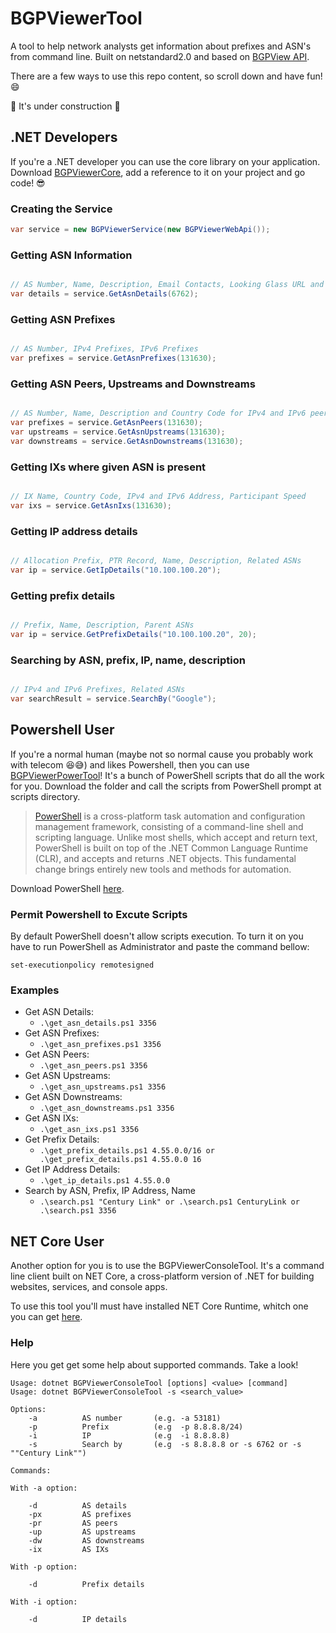 # BGPViewerTool

A tool to help network analysts get information about prefixes and ASN's from command line. Built on netstandard2.0 and based on [BGPView API](https://bgpview.docs.apiary.io/#reference).

There are a few ways to use this repo content, so scroll down and have fun! :smile:

:construction: It's under construction :construction:

## .NET Developers
If you're a .NET developer you can use the core library on your application. Download [BGPViewerCore](https://github.com/wallacemariadeandrade/BGPViewerTool/tree/development/BGPViewerCore), add a reference to it on your project and go code! :sunglasses:

### Creating the Service
```c#
var service = new BGPViewerService(new BGPViewerWebApi());
```

### Getting ASN Information
```c#

// AS Number, Name, Description, Email Contacts, Looking Glass URL and Country Code
var details = service.GetAsnDetails(6762);

```

### Getting ASN Prefixes
```c#

// AS Number, IPv4 Prefixes, IPv6 Prefixes
var prefixes = service.GetAsnPrefixes(131630);

```

### Getting ASN Peers, Upstreams and Downstreams
```c#

// AS Number, Name, Description and Country Code for IPv4 and IPv6 peers
var prefixes = service.GetAsnPeers(131630);
var upstreams = service.GetAsnUpstreams(131630);
var downstreams = service.GetAsnDownstreams(131630);

```

### Getting IXs where given ASN is present
```c#

// IX Name, Country Code, IPv4 and IPv6 Address, Participant Speed
var ixs = service.GetAsnIxs(131630);

```

### Getting IP address details
```c#

// Allocation Prefix, PTR Record, Name, Description, Related ASNs
var ip = service.GetIpDetails("10.100.100.20");

```

### Getting prefix details
```c#

// Prefix, Name, Description, Parent ASNs
var ip = service.GetPrefixDetails("10.100.100.20", 20);

```

### Searching by ASN, prefix, IP, name, description
```c#

// IPv4 and IPv6 Prefixes, Related ASNs
var searchResult = service.SearchBy("Google");

```


## Powershell User
If you're a normal human (maybe not so normal cause you probably work with telecom :laughing::sweat_smile:) and likes Powershell, then you can use [BGPViewerPowerTool](https://github.com/wallacemariadeandrade/BGPViewerTool/tree/development/BGPViewerPowerTool)! It's a bunch of PowerShell scripts that do all the work for you. Download the folder and call the scripts from PowerShell prompt at scripts directory.

> [PowerShell](https://docs.microsoft.com/pt-br/powershell/scripting/overview?view=powershell-7) is a cross-platform task automation and configuration management framework, consisting of a command-line shell and scripting language. Unlike most shells, which accept and return text, PowerShell is built on top of the .NET Common Language Runtime (CLR), and accepts and returns .NET objects. This fundamental change brings entirely new tools and methods for automation.

Download PowerShell [here](https://docs.microsoft.com/pt-br/powershell/scripting/install/installing-powershell?view=powershell-7).

### Permit Powershell to Excute Scripts
By default PowerShell doesn't allow scripts execution. To turn it on you have to run PowerShell as Administrator and paste the command bellow:
```
set-executionpolicy remotesigned

```
### Examples
- Get ASN Details: 
    - ```.\get_asn_details.ps1 3356 ```
- Get ASN Prefixes:
    - ```.\get_asn_prefixes.ps1 3356 ```
- Get ASN Peers:
    - ```.\get_asn_peers.ps1 3356 ```
- Get ASN Upstreams:
    - ```.\get_asn_upstreams.ps1 3356 ```
- Get ASN Downstreams:
    - ```.\get_asn_downstreams.ps1 3356 ```
- Get ASN IXs:
    - ```.\get_asn_ixs.ps1 3356 ```
- Get Prefix Details:
    - ```.\get_prefix_details.ps1 4.55.0.0/16 or .\get_prefix_details.ps1 4.55.0.0 16 ```
- Get IP Address Details:
    - ```.\get_ip_details.ps1 4.55.0.0 ```
- Search by ASN, Prefix, IP Address, Name
    - ```.\search.ps1 "Century Link" or .\search.ps1 CenturyLink or .\search.ps1 3356 ```

## NET Core User
Another option for you is to use the BGPViewerConsoleTool. It's a command line client built on NET Core, a cross-platform version of .NET for building websites, services, and console apps.

To use this tool you'll must have installed NET Core Runtime, whitch one you can get [here](https://dotnet.microsoft.com/download).


### Help
Here you get get some help about supported commands. Take a look!

```
Usage: dotnet BGPViewerConsoleTool [options] <value> [command]
Usage: dotnet BGPViewerConsoleTool -s <search_value>

Options:
    -a          AS number       (e.g. -a 53181)
    -p          Prefix          (e.g  -p 8.8.8.8/24)
    -i          IP              (e.g  -i 8.8.8.8)
    -s          Search by       (e.g  -s 8.8.8.8 or -s 6762 or -s ""Century Link"")

Commands: 
    
With -a option:

    -d          AS details
    -px         AS prefixes
    -pr         AS peers
    -up         AS upstreams
    -dw         AS downstreams
    -ix         AS IXs

With -p option:

    -d          Prefix details

With -i option:

    -d          IP details
```